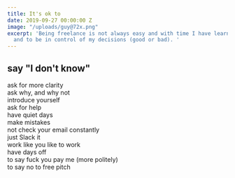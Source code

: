 ```yaml
---
title: It's ok to
date: 2019-09-27 00:00:00 Z
image: "/uploads/guy@72x.png"
excerpt: 'Being freelance is not always easy and with time I have learnt to say things
  and to be in control of my decisions (good or bad). '
---
```


## say "I don't know"<br>
ask for more clarity<br>
ask why, and why not<br>
introduce yourself<br>
ask for help<br>
have quiet days<br>
make mistakes<br>
not check your email constantly<br>
just Slack it<br>
work like you like to work<br>
have days off<br>
to say fuck you pay me (more politely)<br>
to say no to free pitch